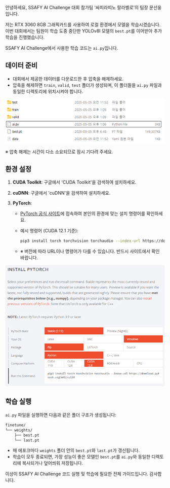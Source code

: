 안녕하세요, SSAFY AI Challenge 대회 참가팀 ‘싸피라띠노 랄라벨로’의 팀장 문선웅입니다.

저는 RTX 3060 8GB 그래픽카드를 사용하여 로컬 환경에서 모델을 학습시켰습니다.
이번 대회에서는 팀원이 학습 도중 중단한 YOLOv8l 모델의 `best.pt`를 이어받아 추가 학습을 진행했습니다.

SSAFY AI Challenge에서 사용한 학습 코드는 `ai.py`입니다.

## 데이터 준비

* 대회에서 제공한 데이터를 다운로드한 후 압축을 해제하세요.
* 압축을 해제하면 `train`, `valid`, `test` 폴더가 생성되며, 이 폴더들을 `ai.py` 파일과 동일한 디렉토리에 위치시켜야 합니다.

![디렉토리 구조](/photos/directory_hierarchy.png)

※ 압축 해제는 시간이 다소 소요되므로 잠시 기다려 주세요.

## 환경 설정

1. **CUDA Toolkit**: 구글에서 'CUDA Toolkit'을 검색하여 설치하세요.
2. **cuDNN**: 구글에서 'cuDNN'을 검색하여 설치하세요.
3. **PyTorch**:

   * [PyTorch 공식 사이트](https://pytorch.org/)에 접속하여 본인의 환경에 맞는 설치 명령어를 확인하세요.
   * 예시 명령어 (CUDA 12.1 기준):

     ```bash
     pip3 install torch torchvision torchaudio --index-url https://download.pytorch.org/whl/cu121
     ```
   * ※ 버전에 따라 URL이나 명령어가 다를 수 있습니다. 반드시 사이트에서 확인 바랍니다.

![PyTorch 설치 가이드](/photos/pytorch_site.png)

## 학습 실행

`ai.py` 파일을 실행하면 다음과 같은 폴더 구조가 생성됩니다:

```
finetune/
└── weights/
    ├── best.pt
    └── last.pt
```

* 매 에포크마다 `weights` 폴더 안의 `best.pt`와 `last.pt`가 갱신됩니다.
* 학습이 모두 종료되면, 가장 성능이 좋은 모델인 `best.pt`를 `ai.py`와 동일한 디렉토리에 복사되거나 덮어씌워 저장됩니다.

이상이 SSAFY AI Challenge 코드 실행 및 학습에 필요한 전체 가이드입니다.
감사합니다.
